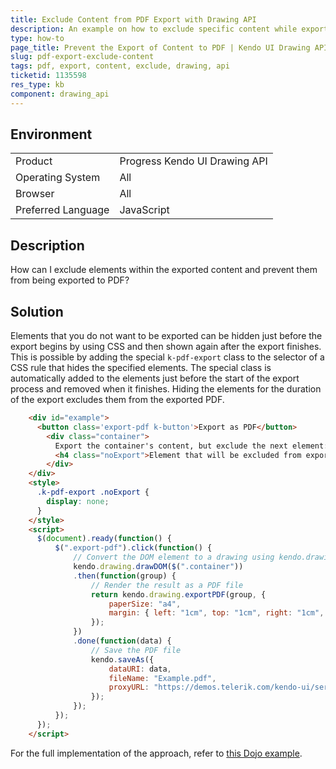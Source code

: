 ```yaml
---
title: Exclude Content from PDF Export with Drawing API
description: An example on how to exclude specific content while exporting to PDF by using the Kendo UI Drawing API.
type: how-to
page_title: Prevent the Export of Content to PDF | Kendo UI Drawing API
slug: pdf-export-exclude-content
tags: pdf, export, content, exclude, drawing, api
ticketid: 1135598
res_type: kb
component: drawing_api
---
```


## Environment

<table>
 <tr>
  <td>Product</td>
  <td>Progress Kendo UI Drawing API</td>
 </tr>
 <tr>
  <td>Operating System</td>
  <td>All</td>
 </tr>
 <tr>
  <td>Browser</td>
  <td>All</td>
 </tr>
 <tr>
  <td>Preferred Language</td>
  <td>JavaScript</td>
 </tr>
</table>

## Description

How can I exclude elements within the exported content and prevent them from being exported to PDF?

## Solution

Elements that you do not want to be exported can be hidden just before the export begins by using CSS and then shown again after the export finishes. This is possible by adding the special `k-pdf-export` class to the selector of a CSS rule that hides the specified elements. The special class is automatically added to the elements just before the start of the export process and removed when it finishes. Hiding the elements for the duration of the export excludes them from the exported PDF.

```html
	<div id="example">
	  <button class='export-pdf k-button'>Export as PDF</button>
		<div class="container">
		  Export the container's content, but exclude the next element:
		  <h4 class="noExport">Element that will be excluded from export</h4>
		</div>
	</div>
	<style>
	  .k-pdf-export .noExport {
		display: none;
	  }
	</style>
	<script>
	  $(document).ready(function() {
		  $(".export-pdf").click(function() {
			  // Convert the DOM element to a drawing using kendo.drawing.drawDOM
			  kendo.drawing.drawDOM($(".container"))
			  .then(function(group) {
				  // Render the result as a PDF file
				  return kendo.drawing.exportPDF(group, {
					  paperSize: "a4",
					  margin: { left: "1cm", top: "1cm", right: "1cm", bottom: "1cm" }
				  });
			  })
			  .done(function(data) {
				  // Save the PDF file
				  kendo.saveAs({
					  dataURI: data,
					  fileName: "Example.pdf",
					  proxyURL: "https://demos.telerik.com/kendo-ui/service/export"
				  });
			  });
		  });
	  });
	</script>
```

For the full implementation of the approach, refer to [this Dojo example](http://dojo.telerik.com/aGUTa).

